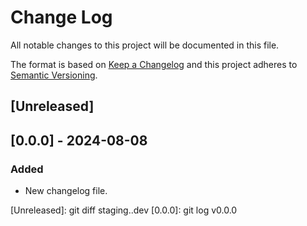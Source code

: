 # Change Log
All notable changes to this project will be documented in this file.

The format is based on [Keep a Changelog](http://keepachangelog.com/)
and this project adheres to [Semantic Versioning](http://semver.org/).

## [Unreleased]

## [0.0.0] - 2024-08-08

### Added

- New changelog file.

[Unreleased]: git diff staging..dev
[0.0.0]: git log v0.0.0
